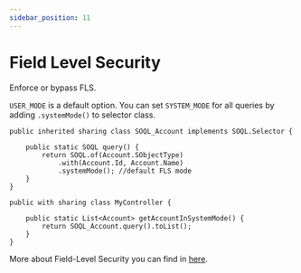 ```yaml
---
sidebar_position: 11
---
```


# Field Level Security

Enforce or bypass FLS.

`USER_MODE` is a default option. You can set `SYSTEM_MODE` for all queries by adding `.systemMode()` to selector class.

```apex
public inherited sharing class SOQL_Account implements SOQL.Selector {

    public static SOQL query() {
        return SOQL.of(Account.SObjectType)
            .with(Account.Id, Account.Name)
            .systemMode(); //default FLS mode
    }
}

public with sharing class MyController {

    public static List<Account> getAccountInSystemMode() {
        return SOQL_Account.query().toList();
    }
}
```

More about Field-Level Security you can find in [here](../advanced-usage/fls.md).
